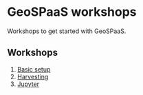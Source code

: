 # GeoSPaaS workshops

Workshops to get started with GeoSPaaS.

## Workshops

1. [Basic setup](./01_setup.md)
2. [Harvesting](./02_harvesting.md)
3. [Jupyter](./03_jupyter.md)
